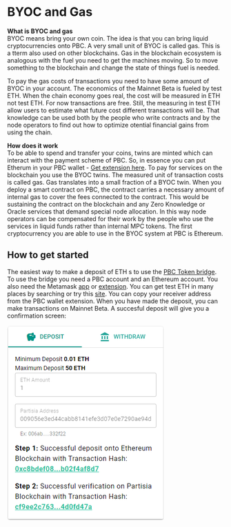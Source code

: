 # BYOC and Gas 

**What is BYOC and gas**  
BYOC means bring your own coin. The idea is that you can bring liquid cryptocurrencies onto PBC. A very small unit of BYOC is called gas. This is a tterm also used on other blockchains. Gas in the blockchain ecosystem is analogous with the fuel you need to get the machines moving. So to move something to the blockchain and change the state of things fuel is needed.

To pay the gas costs of transactions you need to have some amount of BYOC in your account. The economics of the Mainnet Beta is fueled by test ETH. When the chain economy goes real, the cost will be measured in ETH not test ETH. For now transactions are free. Still, the measuring in test ETH allow users to estimate what future cost different transactions will be. That knowledge can be used both by the people who write contracts and by the node operators to find out how to optimize otential financial gains from using the chain.

**How does it work**  
To be able to spend and transfer your coins, twins are minted which can interact with the payment scheme of PBC. So, in essence you can put Etherum in your PBC wallet - [Get extension here](https://chrome.google.com/webstore/detail/partisia-wallet/gjkdbeaiifkpoencioahhcilildpjhgh). To pay for services on the blockchain you use the BYOC twins. The measured unit of transaction costs is called gas. Gas translates into a small fraction of a BYOC twin. When you deploy a smart contract on PBC, the contract carries a necessary amount of internal gas to cover the fees connected to the contract. This would be sustaining the contract on the blockchain and any Zero Knowledge or Oracle services that demand special node allocation.
In this way node operators can be compensated for their work by the people who use the services in liquid funds rather than internal MPC tokens.
The first cryptocurrency you are able to use in the BYOC system at PBC is Ethereum. 

## How to get started

The easiest way to make a deposit of ETH s to use the [PBC Token bridge](https://bridge.mpcexplorer.com/). To use the bridge you need a PBC account and an Ethereum account. You also need the Metamask [app](https://metamask.io/) or [extension](https://chrome.google.com/webstore/detail/metamask/nkbihfbeogaeaoehlefnkodbefgpgknn). 
You can get test ETH in many places by searching or try this [site](https://ropsten.oregonctf.org/eth). You can copy your receiver address from the PBC wallet extension. When you have made the deposit, you can make transactions on Mainnet Beta. A succesful deposit will give you a confirmation screen:

![Deposit](Confirmation.png)

